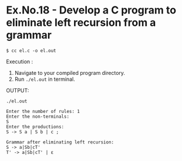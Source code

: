 # Ex.No.18 - Develop a C program to eliminate left recursion from a grammar

```
$ cc el.c -o el.out
```

Execution :

1. Navigate to your compiled program directory.
2. Run `./el.out` in terminal.

OUTPUT:


`./el.out`
```
Enter the number of rules: 1
Enter the non-terminals:
S
Enter the productions:
S -> S a | S b | c ;

Grammar after eliminating left recursion:
S -> a|Sb|cT'
T' -> a|Sb|cT' | ε
```
